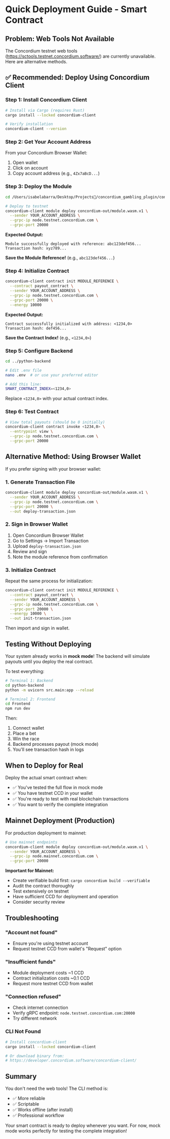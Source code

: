 # Quick Deployment Guide - Smart Contract

## Problem: Web Tools Not Available

The Concordium testnet web tools (https://sctools.testnet.concordium.software/) are currently unavailable. Here are alternative methods.

## ✅ Recommended: Deploy Using Concordium Client

### Step 1: Install Concordium Client

```bash
# Install via Cargo (requires Rust)
cargo install --locked concordium-client

# Verify installation
concordium-client --version
```

### Step 2: Get Your Account Address

From your Concordium Browser Wallet:
1. Open wallet
2. Click on account
3. Copy account address (e.g., `4Zx7aBcD...`)

### Step 3: Deploy the Module

```bash
cd /Users/isabelabarra/Desktop/Projects💫/concordium_gambling_plugin/contracts

# Deploy to testnet
concordium-client module deploy concordium-out/module.wasm.v1 \
  --sender YOUR_ACCOUNT_ADDRESS \
  --grpc-ip node.testnet.concordium.com \
  --grpc-port 20000
```

**Expected Output:**
```
Module successfully deployed with reference: abc123def456...
Transaction hash: xyz789...
```

**Save the Module Reference!** (e.g., `abc123def456...`)

### Step 4: Initialize Contract

```bash
concordium-client contract init MODULE_REFERENCE \
  --contract payout_contract \
  --sender YOUR_ACCOUNT_ADDRESS \
  --grpc-ip node.testnet.concordium.com \
  --grpc-port 20000 \
  --energy 10000
```

**Expected Output:**
```
Contract successfully initialized with address: <1234,0>
Transaction hash: def456...
```

**Save the Contract Index!** (e.g., `<1234,0>`)

### Step 5: Configure Backend

```bash
cd ../python-backend

# Edit .env file
nano .env  # or use your preferred editor

# Add this line:
SMART_CONTRACT_INDEX=<1234,0>
```

Replace `<1234,0>` with your actual contract index.

### Step 6: Test Contract

```bash
# View total payouts (should be 0 initially)
concordium-client contract invoke <1234,0> \
  --entrypoint view \
  --grpc-ip node.testnet.concordium.com \
  --grpc-port 20000
```

## Alternative Method: Using Browser Wallet

If you prefer signing with your browser wallet:

### 1. Generate Transaction File

```bash
concordium-client module deploy concordium-out/module.wasm.v1 \
  --sender YOUR_ACCOUNT_ADDRESS \
  --grpc-ip node.testnet.concordium.com \
  --grpc-port 20000 \
  --out deploy-transaction.json
```

### 2. Sign in Browser Wallet

1. Open Concordium Browser Wallet
2. Go to Settings → Import Transaction
3. Upload `deploy-transaction.json`
4. Review and sign
5. Note the module reference from confirmation

### 3. Initialize Contract

Repeat the same process for initialization:
```bash
concordium-client contract init MODULE_REFERENCE \
  --contract payout_contract \
  --sender YOUR_ACCOUNT_ADDRESS \
  --grpc-ip node.testnet.concordium.com \
  --grpc-port 20000 \
  --energy 10000 \
  --out init-transaction.json
```

Then import and sign in wallet.

## Testing Without Deploying

Your system already works in **mock mode**! The backend will simulate payouts until you deploy the real contract.

To test everything:

```bash
# Terminal 1: Backend
cd python-backend
python -m uvicorn src.main:app --reload

# Terminal 2: Frontend
cd Frontend
npm run dev
```

Then:
1. Connect wallet
2. Place a bet
3. Win the race
4. Backend processes payout (mock mode)
5. You'll see transaction hash in logs

## When to Deploy for Real

Deploy the actual smart contract when:
- ✅ You've tested the full flow in mock mode
- ✅ You have testnet CCD in your wallet
- ✅ You're ready to test with real blockchain transactions
- ✅ You want to verify the complete integration

## Mainnet Deployment (Production)

For production deployment to mainnet:

```bash
# Use mainnet endpoints
concordium-client module deploy concordium-out/module.wasm.v1 \
  --sender YOUR_ACCOUNT_ADDRESS \
  --grpc-ip node.mainnet.concordium.com \
  --grpc-port 20000
```

**Important for Mainnet:**
- Create verifiable build first: `cargo concordium build --verifiable`
- Audit the contract thoroughly
- Test extensively on testnet
- Have sufficient CCD for deployment and operation
- Consider security review

## Troubleshooting

### "Account not found"
- Ensure you're using testnet account
- Request testnet CCD from wallet's "Request" option

### "Insufficient funds"
- Module deployment costs ~1 CCD
- Contract initialization costs ~0.1 CCD
- Request more testnet CCD from wallet

### "Connection refused"
- Check internet connection
- Verify gRPC endpoint: `node.testnet.concordium.com:20000`
- Try different network

### CLI Not Found
```bash
# Install concordium-client
cargo install --locked concordium-client

# Or download binary from:
# https://developer.concordium.software/concordium-client/
```

## Summary

You don't need the web tools! The CLI method is:
- ✅ More reliable
- ✅ Scriptable
- ✅ Works offline (after install)
- ✅ Professional workflow

Your smart contract is ready to deploy whenever you want. For now, mock mode works perfectly for testing the complete integration!
